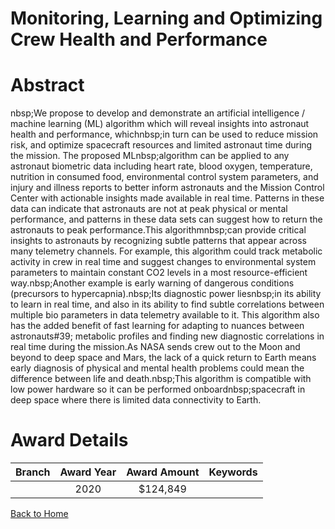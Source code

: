 
Monitoring, Learning and Optimizing Crew Health and Performance
===============================================================

# Abstract


nbsp;We propose to develop and demonstrate an artificial intelligence / machine learning (ML) algorithm which will reveal insights into astronaut health and performance, whichnbsp;in turn can be used to reduce mission risk, and optimize spacecraft resources and limited astronaut time during the mission. The proposed MLnbsp;algorithm can be applied to any astronaut biometric data including heart rate, blood oxygen, temperature, nutrition in consumed food, environmental control system parameters, and injury and illness reports to better inform astronauts and the Mission Control Center with actionable insights made available in real time. Patterns in these data can indicate that astronauts are not at peak physical or mental performance, and patterns in these data sets can suggest how to return the astronauts to peak performance.This algorithmnbsp;can provide critical insights to astronauts by recognizing subtle patterns that appear across many telemetry channels. For example, this algorithm could track metabolic activity in crew in real time and suggest changes to environmental system parameters to maintain constant CO2 levels in a most resource-efficient way.nbsp;Another example is early warning of dangerous conditions (precursors to hypercapnia).nbsp;Its diagnostic power liesnbsp;in its ability to learn in real time, and also in its ability to find subtle correlations between multiple bio parameters in data telemetry available to it. This algorithm also has the added benefit of fast learning for adapting to nuances between astronauts#39; metabolic profiles and finding new diagnostic correlations in real time during the mission.As NASA sends crew out to the Moon and beyond to deep space and Mars, the lack of a quick return to Earth means early diagnosis of physical and mental health problems could mean the difference between life and death.nbsp;This algorithm is compatible with low power hardware so it can be performed onboardnbsp;spacecraft in deep space where there is limited data connectivity to Earth.  

# Award Details

|Branch|Award Year|Award Amount|Keywords|
| :---: | :---: | :---: | :---: |
||2020|$124,849||
  
  


[Back to Home](https://github.com/chrischow/dod_sbir_awards#684)